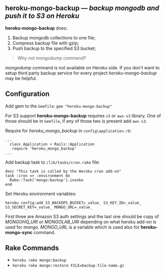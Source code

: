 ## heroku-mongo-backup *— backup mongodb and push it to S3 on Heroku*

**heroku-mongo-backup** does:

1. Backup mongodb collections to one file;
2. Compress backup file with gzip;
3. Push backup to the specified S3 bucket;

> Why not mongodump command?

*mongodump* command is not available on Heroku side. If you don't want to setup third party backup service for every project *heroku-mongo-backup* may be helpful.


## Configuration

Add gem to the ```Gemfile```: ```gem "heroku-mongo-backup"```

For S3 support **heroku-mongo-backup** requires ```s3``` or ```aws-s3``` library. One of those should be in ```Gemfile```, if any of those two is present add ```aws-s3```.

Require for *heroku_mongo_backup* in ```config\application.rb```:

```
...
  class Application < Rails::Application
   require 'heroku_mongo_backup'
...
```

Add backup task to ```/lib/tasks/cron.rake``` file:

```
desc "This task is called by the Heroku cron add-on"
task :cron => :environment do
  Rake::Task['mongo:backup'].invoke
end
```

Set Heroku environment variables:

```heroku config:add S3_BACKUPS_BUCKET=_value_ S3_KEY_ID=_value_ S3_SECRET_KEY=_value_ MONGO_URL=_value_```

First three are Amazon S3 auth settings and the last one should be copy of *MONGOHQ_URI* or *MONGOLAB_URI* depending on what heroku add-on is used for mongo. *MONGO_URL* is a variable which is used also for **heroku-mongo-sync** command.

## Rake Commands

* ```heroku rake mongo:backup```
* ```heroku rake mongo:restore FILE=backup-file-name.gz```


